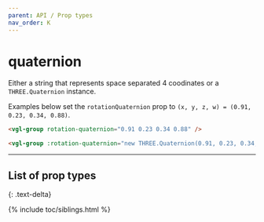 ```yaml
---
parent: API / Prop types
nav_order: K
---
```


# quaternion
Either a string that represents space separated 4 coodinates or a `THREE.Quaternion`
instance.

Examples below set the `rotationQuaternion` prop to
`(x, y, z, w) = (0.91, 0.23, 0.34, 0.88)`.

```html
<vgl-group rotation-quaternion="0.91 0.23 0.34 0.88" />
```

```html
<vgl-group :rotation-quaternion="new THREE.Quaternion(0.91, 0.23, 0.34, 0.88)" />
```

---

## List of prop types
{: .text-delta}

{% include toc/siblings.html %}
